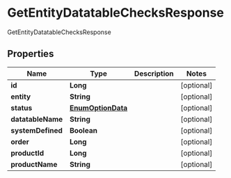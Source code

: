 

# GetEntityDatatableChecksResponse

GetEntityDatatableChecksResponse
## Properties

Name | Type | Description | Notes
------------ | ------------- | ------------- | -------------
**id** | **Long** |  |  [optional]
**entity** | **String** |  |  [optional]
**status** | [**EnumOptionData**](EnumOptionData.md) |  |  [optional]
**datatableName** | **String** |  |  [optional]
**systemDefined** | **Boolean** |  |  [optional]
**order** | **Long** |  |  [optional]
**productId** | **Long** |  |  [optional]
**productName** | **String** |  |  [optional]



